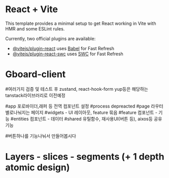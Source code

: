 # React + Vite

This template provides a minimal setup to get React working in Vite with HMR and some ESLint rules.

Currently, two official plugins are available:

- [@vitejs/plugin-react](https://github.com/vitejs/vite-plugin-react/blob/main/packages/plugin-react/README.md) uses [Babel](https://babeljs.io/) for Fast Refresh
- [@vitejs/plugin-react-swc](https://github.com/vitejs/vite-plugin-react-swc) uses [SWC](https://swc.rs/) for Fast Refresh
# Gboard-client


#여러가지 검증 및 테스트 후 zustand, react-hook-form yup등은 해당하는 tanstack라이브러리로 이전예정


#app 포로바이더,래퍼 등 전역 컴포넌트 설정
#process depreacted
#page 라우터별로나눠지는 페이지
#widgets - UI 레이아웃, feature 묶음 
#feature 컴포넌트  - 기능 
#entities 컴포넌트 - 데이터
#shared 유틸함수, 재사용UI(버튼 등), aixos등 공유기능

#버튼하나를 기능나눠서 만들어봅시다

# Layers - slices - segments (+ 1 depth atomic design)
